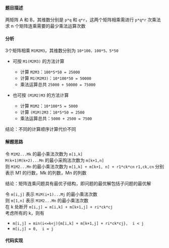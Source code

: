 #### 题目描述

两矩阵 A 和 B，其维数分别是 `p*q` 和 `q*r`，这两个矩阵相乘需进行 `p*q*r` 次乘法  
求 n 个矩阵连乘需要的最少乘法运算次数

#### 分析

3个矩阵相乘 `M1M2M3`，其维数分别为 `10*100，100*5，5*50`

- 可按 `M1(M2M3)` 的方法计算
	- 计算 `M2M3`：`100*5*50 = 25000`
	- 计算 `M1(M2M3)`：`10*100*50 = 50000`
	- 乘法运算总共 `25000 + 50000 = 75000`

- 也可按 `(M1M2)M3` 的方法计算
	- 计算 `M1M2`：`10*100*5 = 5000`
	- 计算 `(M1M)2M3`：`10*5*50 = 2500`
	- 乘法运算总共：`5000 + 2500 = 7500`

结论：不同的计算顺序计算代价不同  

#### 解题思路

令 `M1M2...Mk` 的最小乘法次数为 `m[1,k]`  
`M(k+1)M(k+2)...Mn` 的最小采购法次数为 `m[k+1,n]`  
则 `M1M2...Mn` 的最小乘法次数为 `m[1,k] + m[k+1, n] + r1*ck*cn`
`r1,ck,cn` 分别表示 M1 的行数，Mk 的列数，Mn 的列数  

结论：矩阵连乘问题具有最优子结构，即问题的最优解包括子问题的最优解  

令 `m[i,j]` 表示 `MiM(i+1)...Mj` 的最小乘法次数    
则 `m[1,n]` 表示 `M1M2...Mn` 的最小乘法次数  
在 k 处断开 `m[i,j] = m[i,k] + m[k+1,j] + ri*ck*cj`  
考虑所有的 k，则有  
- `m[i,j] = min(i<=k<j){m[i,k] + m[k+1,j] + ri*ck*cj},  i < j`
- `m[i,j] = 0,  i = j`

#### 代码实现


